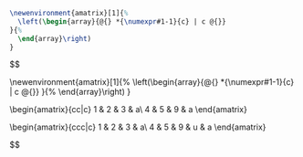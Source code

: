 ```latex
\newenvironment{amatrix}[1]{%
  \left(\begin{array}{@{} *{\numexpr#1-1}{c} | c @{}}
}{%
  \end{array}\right)
}

```



$$

\newenvironment{amatrix}[1]{%
  \left(\begin{array}{@{} *{\numexpr#1-1}{c} | c @{}}
}{%
  \end{array}\right)
}

\begin{amatrix}{cc|c}
  1 & 2 & 3 & a\\
  4 & 5 & 9 & a
\end{amatrix}

\begin{amatrix}{ccc|c}
  1 & 2 & 3 & a\\
  4 & 5 & 9 & u & a
\end{amatrix}

$$